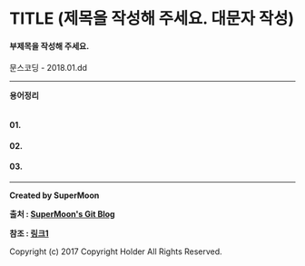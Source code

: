 # TITLE (제목을 작성해 주세요. 대문자 작성)

#### 부제목을 작성해 주세요.

<div class="pull-right"> 문스코딩 - 2018.01.dd </div>

---

**용어정리**
```

```

#### 01.

#### 02.

#### 03.

---

**Created by SuperMoon**

**출처 : [SuperMoon's Git Blog](https://github.com/jm921106)**

**참조 : [링크1]()**

Copyright (c) 2017 Copyright Holder All Rights Reserved.
